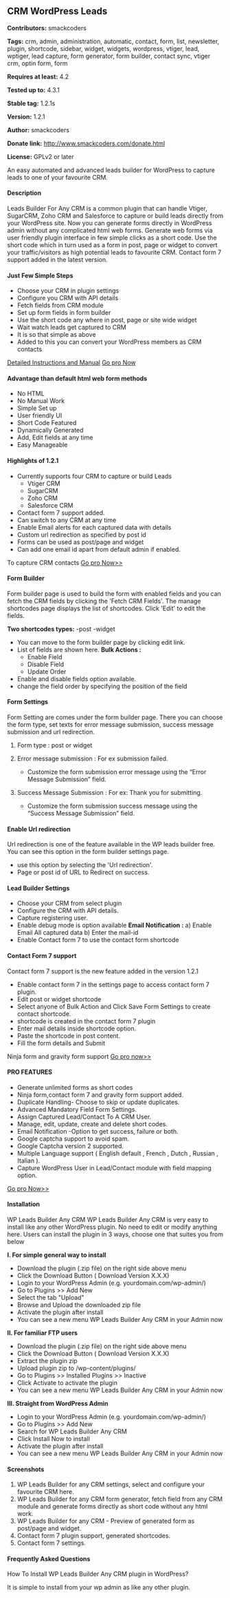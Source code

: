 ## CRM WordPress Leads ##
**Contributors:** smackcoders

**Tags:** crm, admin, administration, automatic, contact, form, list, newsletter, plugin, shortcode, sidebar, widget, widgets, wordpress, vtiger, lead, wptiger, lead capture, form generator, form builder, contact sync, vtiger crm, optin form, form

**Requires at least:** 4.2

**Tested up to:** 4.3.1

**Stable tag:** 1.2.1s

**Version:** 1.2.1

**Author:** smackcoders

**Donate link:** http://www.smackcoders.com/donate.html

**License:** GPLv2 or later
 
An easy automated and advanced leads builder for WordPress to capture leads to one of your favourite CRM.

#### Description ####

Leads Builder For Any CRM is a common plugin that can handle Vtiger, SugarCRM, Zoho CRM and Salesforce to capture or build leads directly from your WordPress site. Now you can generate forms directly in WordPress admin without any complicated html web forms. Generate web forms via user friendly plugin interface in few simple clicks as a short code. Use the short code which in turn used as a form in post, page or widget to convert your traffic/visitors as high potential leads to favourite CRM. Contact form 7 support added in the latest version.

#### Just Few Simple Steps ####

* Choose your CRM in plugin settings
* Configure you CRM with API details
* Fetch fields from CRM module
* Set up form fields in form builder
* Use the short code any where in post, page or site wide widget
* Wait watch leads get captured to CRM 
* It is so that simple as above
* Added to this you can convert your WordPress members as CRM contacts

[Detailed Instructions and Manual](https://www.smackcoders.com/documentation/leads-builder-for-any-crm-from-wordpress/leads-builder-forrms-wordpress)
[Go pro Now](https://www.smackcoders.com/wp-leads-builder-any-crm-pro.html)

#### Advantage than default html web form methods ####

* No HTML 
* No Manual Work 
* Simple Set up
* User friendly UI
* Short Code Featured
* Dynamically Generated
* Add, Edit fields at any time 
* Easy Manageable

#### Highlights of 1.2.1 ####

* Currently supports four CRM to capture or build Leads
	- Vtiger CRM
	- SugarCRM
	- Zoho CRM
	- Salesforce CRM
* Contact form 7 support added.
* Can switch to any CRM at any time
* Enable Email alerts for each captured data with details
* Custom url redirection as specified by post id
* Forms can be used as post/page and widget
* Can add one email id apart from default admin if enabled.

To capture CRM contacts [Go pro Now>>](https://www.smackcoders.com/wp-leads-builder-any-crm-pro.html)

#### Form Builder ####

Form builder page is used to build the form with enabled fields and you can fetch the CRM fields by clicking the 'Fetch CRM Fields'.
The manage shortcodes page displays the list of shortcodes. Click 'Edit' to edit the fields.  

**Two shortcodes types:**
      -post
      -widget
* You can move to the form builder page by clicking edit link.
* List of fields are shown here.
**Bulk Actions :**
	- Enable Field
	- Disable Field
	- Update Order
* Enable and disable fields option available.
* change the field order by specifying the position of the field

#### Form Settings ####

   Form Setting are comes under the form builder page. There you can choose the form type, set texts for error message
submission, success message submission and url redirection.

1. Form type : post or widget

2. Error message submission : For ex submission failed.
   * Customize the form submission error message using the “Error Message Submission” field.

3. Success Message Submission : For ex: Thank you for submitting.
   * Customize the form submission success message using the “Success Message Submission” field.



#### Enable Url redirection ####

Url redirection is one of the feature available in the WP leads builder free. You can see this option in the form builder 
settings page. 

* use this option by selecting the 'Url redirection'.
* Page or post id of URL to Redirect on success.


#### Lead Builder Settings ####

* Choose your CRM from select plugin
* Configure the CRM with API details.
* Capture registering user.
* Enable debug mode is option available
**Email Notification :**
	a) Enable Email All captured data
	b) Enter the mail-id
* Enable Contact form 7 to use the contact form shortcode

#### Contact Form 7 support ####

Contact form 7 support is the new feature added in the version 1.2.1

* Enable contact form 7 in the settings page to access contact form 7 plugin. 
* Edit post or widget shortcode
* Select anyone of Bulk Action and Click Save Form Settings to create contact shortcode.
* shortcode is created in the contact form 7 plugin
* Enter mail details inside shortcode option. 
* Paste the shortcode in post content.
* Fill the form details and Submit

Ninja form and gravity form support [Go pro now>>](https://www.smackcoders.com/wp-leads-builder-any-crm-pro.html)
#### PRO FEATURES ####
 
* Generate unlimited forms as short codes 
* Ninja form,contact form 7 and gravity form support added.
* Duplicate Handling- Choose to skip or update duplicates.
* Advanced Mandatory Field Form Settings.
* Assign Captured Lead/Contact To A CRM User.
* Manage, edit, update, create and delete short codes.
* Email Notification -Option to get success, failure or both.
* Google captcha support to avoid spam.
* Google Captcha version 2 supported.
* Multiple Language support ( English default , French , Dutch , Russian ,
Italian ).
* Capture WordPress User in Lead/Contact module with field mapping option.

[Go pro Now>>](https://www.smackcoders.com/wp-leads-builder-any-crm-pro.html)



#### Installation ####
WP Leads Builder Any CRM WP Leads Builder Any CRM is very easy to install like any other WordPress plugin. No need to edit or modify anything here. Users can install the plugin in 3 ways, choose one that suites you from below

**I. For simple general way to install**

* Download the plugin (.zip file) on the right side above menu
* Click the Download Button ( Download Version X.X.X)
* Login to your WordPress Admin (e.g. yourdomain.com/wp-admin/)
* Go to Plugins >> Add New
* Select the tab "Upload"
* Browse and Upload the downloaded zip file
* Activate the plugin after install
* You can see a new menu WP Leads Builder Any CRM in your Admin now

**II. For familiar FTP users**

* Download the plugin (.zip file) on the right side above menu
* Click the Download Button ( Download Version X.X.X)
* Extract the plugin zip
* Upload plugin zip to /wp-content/plugins/ 
* Go to Plugins >> Installed Plugins >> Inactive 
* Click Activate to activate the plugin
* You can see a new menu WP Leads Builder Any CRM in your Admin now

**III. Straight from WordPress Admin**

* Login to your WordPress Admin (e.g. yourdomain.com/wp-admin/)
* Go to Plugins >> Add New
* Search for WP Leads Builder Any CRM
* Click Install Now to install
* Activate the plugin after install
* You can see a new menu WP Leads Builder Any CRM in your Admin now	

 
#### Screenshots ####

1. WP Leads Builder for any CRM settings, select and configure your favourite CRM here.
2. WP Leads Builder for any CRM form generator, fetch field from any CRM module and generate forms directly as short code without any html work. 
3. WP Leads Builder for any CRM - Preview of generated form as post/page and widget.
4. Contact form 7 plugin support, generated shortcodes.
5. Contact form 7 settings.


#### Frequently Asked Questions ####

How To Install WP Leads Builder Any CRM plugin in WordPress?

It is simple to install from your wp admin as like any other plugin.
